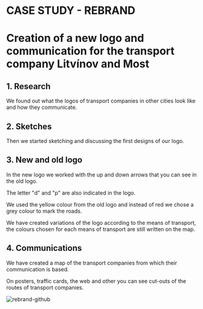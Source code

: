 # CASE STUDY - REBRAND
# Creation of a new logo and communication for the transport company Litvínov and Most

## 1. Research
We found out what the logos of transport companies in other cities look like and how they communicate.

## 2. Sketches
Then we started sketching and discussing the first designs of our logo.

## 3. New and old logo
In the new logo we worked with the up and down arrows that you can see in the old logo.

The letter "d" and "p" are also indicated in the logo.

We used the yellow colour from the old logo and instead of red we chose a grey colour to mark the roads.

We have created variations of the logo according to the means of transport, the colours chosen for each means of transport are still written on the map.

## 4. Communications
We have created a map of the transport companies from which their communication is based.

On posters, traffic cards, the web and other you can see cut-outs of the routes of transport 
companies.


![rebrand-github](https://user-images.githubusercontent.com/116068267/216839793-206b7b40-23a5-4834-8b00-b18a72749bc5.png)
